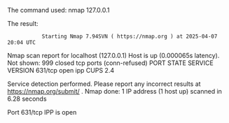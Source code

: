 The command used:
               nmap 127.0.0.1

The result:

               Starting Nmap 7.94SVN ( https://nmap.org ) at 2025-04-07 20:04 UTC
Nmap scan report for localhost (127.0.0.1)
Host is up (0.000065s latency).
Not shown: 999 closed tcp ports (conn-refused)
PORT    STATE SERVICE VERSION
631/tcp open  ipp     CUPS 2.4

Service detection performed. Please report any incorrect results at https://nmap.org/submit/ .
Nmap done: 1 IP address (1 host up) scanned in 6.28 seconds

Port 631/tcp IPP is open
